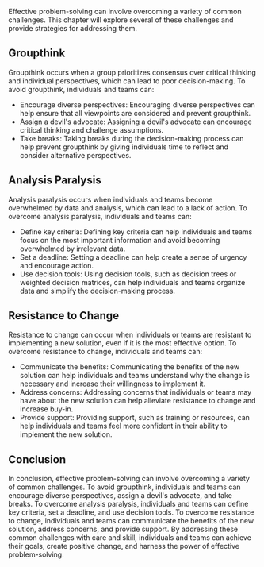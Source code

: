 
Effective problem-solving can involve overcoming a variety of common challenges. This chapter will explore several of these challenges and provide strategies for addressing them.

Groupthink
----------

Groupthink occurs when a group prioritizes consensus over critical thinking and individual perspectives, which can lead to poor decision-making. To avoid groupthink, individuals and teams can:

* Encourage diverse perspectives: Encouraging diverse perspectives can help ensure that all viewpoints are considered and prevent groupthink.
* Assign a devil's advocate: Assigning a devil's advocate can encourage critical thinking and challenge assumptions.
* Take breaks: Taking breaks during the decision-making process can help prevent groupthink by giving individuals time to reflect and consider alternative perspectives.

Analysis Paralysis
------------------

Analysis paralysis occurs when individuals and teams become overwhelmed by data and analysis, which can lead to a lack of action. To overcome analysis paralysis, individuals and teams can:

* Define key criteria: Defining key criteria can help individuals and teams focus on the most important information and avoid becoming overwhelmed by irrelevant data.
* Set a deadline: Setting a deadline can help create a sense of urgency and encourage action.
* Use decision tools: Using decision tools, such as decision trees or weighted decision matrices, can help individuals and teams organize data and simplify the decision-making process.

Resistance to Change
--------------------

Resistance to change can occur when individuals or teams are resistant to implementing a new solution, even if it is the most effective option. To overcome resistance to change, individuals and teams can:

* Communicate the benefits: Communicating the benefits of the new solution can help individuals and teams understand why the change is necessary and increase their willingness to implement it.
* Address concerns: Addressing concerns that individuals or teams may have about the new solution can help alleviate resistance to change and increase buy-in.
* Provide support: Providing support, such as training or resources, can help individuals and teams feel more confident in their ability to implement the new solution.

Conclusion
----------

In conclusion, effective problem-solving can involve overcoming a variety of common challenges. To avoid groupthink, individuals and teams can encourage diverse perspectives, assign a devil's advocate, and take breaks. To overcome analysis paralysis, individuals and teams can define key criteria, set a deadline, and use decision tools. To overcome resistance to change, individuals and teams can communicate the benefits of the new solution, address concerns, and provide support. By addressing these common challenges with care and skill, individuals and teams can achieve their goals, create positive change, and harness the power of effective problem-solving.
